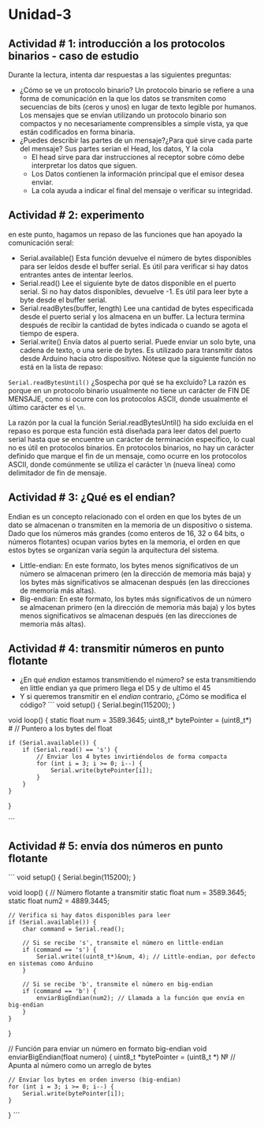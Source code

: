 # Unidad-3

## Actividad # 1: introducción a los protocolos binarios - caso de estudio
Durante la lectura, intenta dar respuestas a las siguientes preguntas:

- ¿Cómo se ve un protocolo binario?
  Un protocolo binario se refiere a una forma de comunicación en la que los datos se transmiten como secuencias de bits (ceros y unos) en lugar de texto legible por humanos.
  Los mensajes que se envían utilizando un protocolo binario son compactos y no necesariamente comprensibles a simple vista, ya que están codificados en forma binaria.
- ¿Puedes describir las partes de un mensaje?¿Para qué sirve cada parte del mensaje?
  Sus partes serian el Head, los datos, Y la cola
  - El head sirve para dar instrucciones al receptor sobre cómo debe interpretar los datos que siguen.
  - Los Datos contienen la información principal que el emisor desea enviar.
  - La cola ayuda a indicar el final del mensaje o verificar su integridad.

## Actividad # 2: experimento
en este punto, hagamos un repaso de las funciones que han apoyado la comunicación seral:
- Serial.available()
  Esta función devuelve el número de bytes disponibles para ser leídos desde el buffer serial. Es útil para verificar si hay datos entrantes antes de intentar leerlos.
- Serial.read()
  Lee el siguiente byte de datos disponible en el puerto serial. Si no hay datos disponibles, devuelve -1. Es útil para leer byte a byte desde el buffer serial.
- Serial.readBytes(buffer, length)
  Lee una cantidad de bytes especificada desde el puerto serial y los almacena en un buffer. La lectura termina después de recibir la cantidad de bytes indicada o cuando se agota el tiempo de espera.
- Serial.write()
  Envía datos al puerto serial. Puede enviar un solo byte, una cadena de texto, o una serie de bytes. Es utilizado para transmitir datos desde Arduino hacia otro dispositivo.
Nótese que la siguiente función no está en la lista de repaso:

`Serial.readBytesUntil()` ¿Sospecha por qué se ha excluido? La razón es porque en un protocolo binario usualmente no tiene un carácter de FIN DE MENSAJE, como si ocurre con los protocolos ASCII, 
donde usualmente el último carácter es el `\n`.

La razón por la cual la función Serial.readBytesUntil() ha sido excluida en el repaso es porque esta función está diseñada para leer datos del puerto serial hasta que se 
encuentre un carácter de terminación específico, lo cual no es útil en protocolos binarios. En protocolos binarios, no hay un carácter definido que marque el fin de un 
mensaje, como ocurre en los protocolos ASCII, donde comúnmente se utiliza el carácter \n (nueva línea) como delimitador de fin de mensaje.

## Actividad # 3: ¿Qué es el endian?

Endian es un concepto relacionado con el orden en que los bytes de un dato se almacenan o transmiten en la memoria de un dispositivo o sistema. Dado que los números más grandes (como enteros de 16, 32 o 64 bits, o números flotantes) ocupan varios bytes en la memoria, el orden en que estos bytes se organizan varía según la arquitectura del sistema. 

- Little-endian:
  En este formato, los bytes menos significativos de un número se almacenan primero (en la dirección de memoria más baja) y los bytes más significativos se almacenan después (en las direcciones de memoria más altas).
- Big-endian:
  En este formato, los bytes más significativos de un número se almacenan primero (en la dirección de memoria más baja) y los bytes menos significativos se almacenan después (en las direcciones de memoria más altas).

## Actividad # 4: transmitir números en punto flotante
- ¿En qué *endian* estamos transmitiendo el número?
  se esta transmitiendo en little endian ya que primero llega el D5 y de ultimo el 45
- Y si queremos transmitir en el *endian* contrario, ¿Cómo se modifica el código?
  ´´´
void setup() {
    Serial.begin(115200);
}

void loop() {
    static float num = 3589.3645;
    uint8_t* bytePointer = (uint8_t*) &num;  // Puntero a los bytes del float

    if (Serial.available()) {
        if (Serial.read() == 's') {
            // Enviar los 4 bytes invirtiéndolos de forma compacta
            for (int i = 3; i >= 0; i--) {
                Serial.write(bytePointer[i]);
            }
        }
    }
}

´´´
## Actividad # 5: envía dos números en punto flotante
´´´
void setup() {
    Serial.begin(115200);
}

void loop() {
    // Número flotante a transmitir
    static float num = 3589.3645;
    static float num2 = 4889.3445;

    // Verifica si hay datos disponibles para leer
    if (Serial.available()) {
        char command = Serial.read();

        // Si se recibe 's', transmite el número en little-endian
        if (command == 's') {
            Serial.write((uint8_t*)&num, 4); // Little-endian, por defecto en sistemas como Arduino
        }

        // Si se recibe 'b', transmite el número en big-endian
        if (command == 'b') {
            enviarBigEndian(num2); // Llamada a la función que envía en big-endian
        }
    }
}

// Función para enviar un número en formato big-endian
void enviarBigEndian(float numero) {
    uint8_t *bytePointer = (uint8_t *) &numero;  // Apunta al número como un arreglo de bytes

    // Enviar los bytes en orden inverso (big-endian)
    for (int i = 3; i >= 0; i--) {
        Serial.write(bytePointer[i]);
    }
}
´´´
